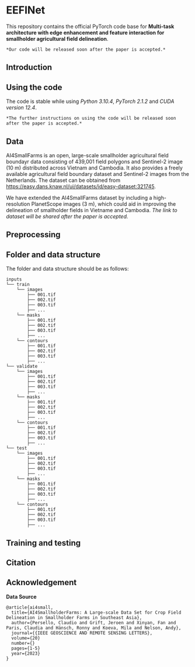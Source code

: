 # EEFINet
This repository contains the official PyTorch code base for **Multi-task architecture with edge enhancement and feature interaction for smallholder agricultural field delineation**.

```
*Our code will be released soon after the paper is accepted.*
```

## Introduction

## Using the code
The code is stable while using *Python 3.10.4*, *PyTorch 2.1.2* and *CUDA version 12.4*.
```
*The further instructions on using the code will be released soon after the paper is accepted.*
```

## Data
AI4SmallFarms is an open, large-scale smallholder agricultural field boundayr data consisting of 439,001 field polygons and Sentinel-2 image (10 m) distributed across Vietnam and Cambodia. It also provides a freely available agricultural field boundary dataset and Sentinel-2 images from the Netherlands. The dataset can be obtained from https://easy.dans.knaw.nl/ui/datasets/id/easy-dataset:321745.

We have extended the AI4SmallFarms dataset by including a high-resolution PlanetScope images (3 m), which could aid in improving the delineation of smallholder fields in Vietname and Cambodia. *The link to dataset will be shared after the paper is accepted.*

## Preprocessing

## Folder and data structure
The folder and data structure should be as follows:
```
inputs
└── train
    └── images
        ├── 001.tif
        ├── 002.tif
        ├── 003.tif
        ├── ...
    └── masks
        ├── 001.tif
        ├── 002.tif
        ├── 003.tif
        ├── ...
    └── contours
        ├── 001.tif
        ├── 002.tif
        ├── 003.tif
        ├── ...
└── validate
    └── images
        ├── 001.tif
        ├── 002.tif
        ├── 003.tif
        ├── ...
    └── masks
        ├── 001.tif
        ├── 002.tif
        ├── 003.tif
        ├── ...
    └── contours
        ├── 001.tif
        ├── 002.tif
        ├── 003.tif
        ├── ...
└── test
    └── images
        ├── 001.tif
        ├── 002.tif
        ├── 003.tif
        ├── ...
    └── masks
        ├── 001.tif
        ├── 002.tif
        ├── 003.tif
        ├── ...
    └── contours
        ├── 001.tif
        ├── 002.tif
        ├── 003.tif
        ├── ...
```

## Training and testing

## Citation


## Acknowledgement
**Data Source**
```
@article{ai4small,
  title={AI4SmallholderFarms: A Large-scale Data Set for Crop Field Delineation in Smallholder Farms in Southeast Asia},
  author={Persello, Claudio and Grift, Jeroen and Xinyan, Fan and Paris, Claudia and Hänsch, Ronny and Koeva, Mila and Nelson, Andy},
  journal={{IEEE GEOSCIENCE AND REMOTE SENSING LETTERS},
  volume={20}
  number={}
  pages={1-5}
  year={2023}
}
```
